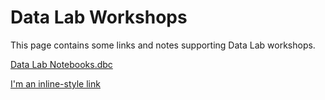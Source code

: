 # Data Lab Workshops

This page contains some links and notes supporting Data Lab workshops. 

[Data Lab Notebooks.dbc](`./Data%20Lab%20Notebooks.dbc`)

[I'm an inline-style link](https://www.google.com)

